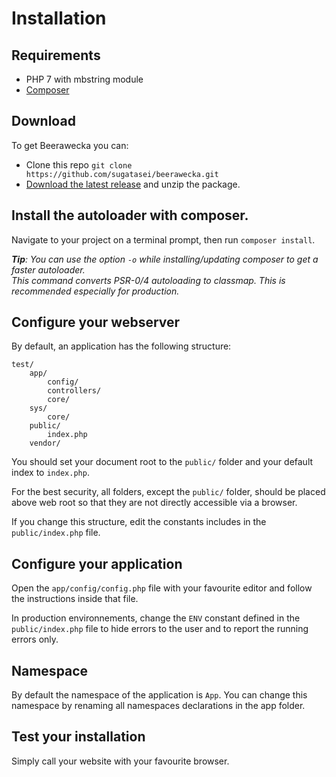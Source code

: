 # Installation

## Requirements

- PHP 7 with mbstring module
- [Composer](https://getcomposer.org/)

## Download

To get Beerawecka you can:

- Clone this repo `git clone https://github.com/sugatasei/beerawecka.git`
- [Download the latest release](https://github.com/sugatasei/beerawecka/archive/master.zip) and unzip the package.

## Install the autoloader with composer.

Navigate to your project on a terminal prompt, then run `composer install`.

*__Tip__: You can use the option `-o` while installing/updating composer to get a faster autoloader.*    
*This command converts PSR-0/4 autoloading to classmap. This is recommended especially for production.*

## Configure your webserver 

By default, an application has the following structure:

    test/
        app/
            config/
            controllers/
            core/
        sys/
            core/
        public/
            index.php
        vendor/

You should set your document root to the `public/` folder and your default index to `index.php`.

For the best security, all folders, except the `public/` folder,
should be placed above web root so that they are not directly accessible via a browser.

If you change this structure, edit the constants includes in the `public/index.php` file.

## Configure your application

Open the `app/config/config.php` file with your favourite editor and follow
the instructions inside that file.

In production environnements, change the `ENV` constant defined
in the `public/index.php` file to hide errors to the user and to report
the running errors only.

## Namespace

By default the namespace of the application is `App`. You can change
this namespace by renaming all namespaces declarations in the app folder.

## Test your installation

Simply call your website with your favourite browser.
